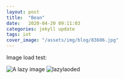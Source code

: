 ```yaml
---
layout: post
title:  "Bean"
date:   2020-04-20 09:11:03
categories: jekyll update
tags: iot
cover_image: "/assets/img/blog/83606.jpg"
---
```


Image load test:
<!-- ![Miku Forever](/assets/img/blog/83606.jpg) -->
<!-- ![Miku Forever](as){:class="lazy" data-src="/assets/img/blog/83606.jpg"} -->
<!-- <img src="/assets/img/blog/83606.jpg" alt="Miku Forever"> -->
<img alt="A lazy image" class="lazy" data-src="/assets/img/blog/83606.jpg" />
<img alt="lazylaoded" class="lazy" data-src="https://wallpaperplay.com/walls/full/9/a/c/35089.jpg" />